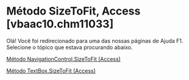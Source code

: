 
# Método SizeToFit, Access [vbaac10.chm11033]

Olá! Você foi redirecionado para uma das nossas páginas de Ajuda F1. Selecione o tópico que estava procurando abaixo.

[Método NavigationControl.SizeToFit (Access)](http://msdn.microsoft.com/library/690d17ca-866d-2f8e-fc54-a5cc166b6ad1%28Office.15%29.aspx)

[Método TextBox.SizeToFit (Access)](http://msdn.microsoft.com/library/17289703-1943-2499-48c5-f34f200fd304%28Office.15%29.aspx)

